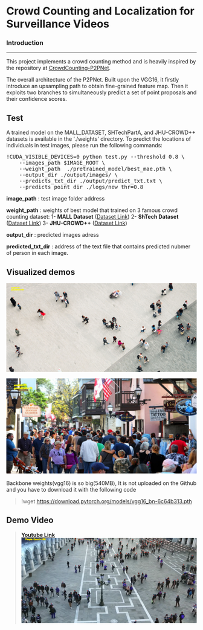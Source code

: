 # Crowd Counting and Localization for Surveillance Videos

### Introduction
---
This project implements a crowd counting method and is heavily inspired by the repository at [CrowdCounting-P2PNet](https://github.com/TencentYoutuResearch/CrowdCounting-P2PNet).

The overall architecture of the P2PNet. Built upon the VGG16, it firstly introduce an upsampling path to obtain fine-grained feature map. Then it exploits two branches to simultaneously predict a set of point proposals and their confidence scores.

## Test

A trained model on the MALL_DATASET, SHTechPartA, and JHU-CROWD++ datasets is available in the './weights' directory. To predict the locations of individuals in test images, please run the following commands:

<pre>
!CUDA_VISIBLE_DEVICES=0 python test.py --threshold 0.8 \
    --images_path $IMAGE_ROOT \
    --weight_path  ./pretrained_model/best_mae.pth \
    --output_dir ./output/images/ \
    --predicts_txt_dir ./output/predict_txt.txt \
    --predicts_point_dir ./logs/new_thr=0.8
</pre>
  
**image_path** : test image folder address

**weight_path** : weights of best model that trained on 3 famous crowd counting dataset: 1- **MALL Dataset** ([Dataset Link](https://personal.ie.cuhk.edu.hk/~ccloy/downloads_mall_dataset.html)) 2- **ShTech Dataset** ([Dataset Link](https://www.dropbox.com/s/fipgjqxl7uj8hd5/ShanghaiTech.zip?dl=0)) 3- **JHU-CROWD++** ([Dataset Link](http://www.crowd-counting.com/))

**output_dir** : predicted images adress

**predicted_txt_dir** : address of the text file that contains predicted nubmer of person in each image.


## Visualized demos

<p align="center">
  <img src="images/img2.jpg" width="1000" >
</p>

<p align="center">
  <img src="images/img3.jpg" width="1000">
</p>

Backbone weights(vgg16) is so big(540MB), It is not uploaded on the Github and you have to download it with the following code
> !wget https://download.pytorch.org/models/vgg16_bn-6c64b313.pth

## Demo Video
> [**Youtube Link**](https://youtu.be/fyVCOq6zjss)
> [![Watch the video](images/video_cover.png)](https://youtu.be/fyVCOq6zjss)


